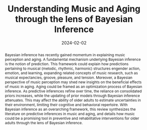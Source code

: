 ---
abstract: "Bayesian inference has recently gained momentum in explaining music perception and aging. A fundamental mechanism underlying Bayesian inference is the notion of prediction. This framework could explain how predictions pertaining to musical (melodic, rhythmic, harmonic) structures engender action, emotion, and learning, expanding related concepts of music research, such as musical expectancies, groove, pleasure, and tension. Moreover, a Bayesian perspective of music perception may shed new insights on the beneficial effects of music in aging. Aging could be framed as an optimization process of Bayesian inference. As predictive inferences refine over time, the reliance on consolidated priors increases, while the updating of prior models through Bayesian inference attenuates. This may affect the ability of older adults to estimate uncertainties in their environment, limiting their cognitive and behavioral repertoire. With Bayesian inference as an overarching framework, this review synthesizes the literature on predictive inferences in music and aging, and details how music could be a promising tool in preventive and rehabilitative interventions for older adults through the lens of Bayesian inference."

authors:
- Gladys-Heng
- Jiayi-Zhang
- Leonardo Bonetti
- Wilson-Lim
- Peter Vuust
- Kat Agres
- Annabel-Chen

date: "2024-02-02"
doi: "https://doi.org/10.31219/osf.io/aetbg"
featured: false
projects: ""
publication: ""
publication_short: ""
publication_types:
# Legend: 0 = Uncategorized; 1 = Conference paper; 2 = Journal article;
# 3 = Preprint / Working Paper; 4 = Report; 5 = Book; 6 = Book section;
# 7 = Thesis; 8 = Patent
- "3"
publishDate: "2024-02-02"
tags:
- Ageing
- Music
- Bayesian Inference
title: "Understanding Music and Aging through the lens of Bayesian Inference"
url_code: ""
url_dataset: ""
url_pdf: ""
url_poster: ""
url_project: ""
url_slides: ""
url_source: ""
url_video: ""
---